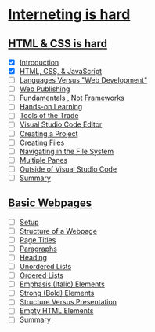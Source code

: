 # [Interneting is hard](https://www.internetingishard.com/)

## [HTML & CSS is hard](https://www.internetingishard.com/html-and-css/)

- [x] [Introduction](https://www.internetingishard.com/html-and-css/introduction/)
- [x] [HTML, CSS, & JavaScript](https://www.internetingishard.com/html-and-css/introduction/#html-css-and-javascript)
- [ ] [Languages Versus "Web Development"](https://www.internetingishard.com/html-and-css/introduction/#languages-versus-web-development)
- [ ] [Web Publishing](https://www.internetingishard.com/html-and-css/introduction/#web-publishing)
- [ ] [Fundamentals , Not Frameworks](https://www.internetingishard.com/html-and-css/introduction/#fundamentals-not-frameworks)
- [ ] [Hands-on Learning](https://www.internetingishard.com/html-and-css/introduction/#hands-on-learning)
- [ ] [Tools of the Trade](https://www.internetingishard.com/html-and-css/introduction/#tools-of-the-trade)
- [ ] [Visual Studio Code Editor](https://www.internetingishard.com/html-and-css/introduction/#atom-text-editor)
- [ ] [Creating a Project](https://www.internetingishard.com/html-and-css/introduction/#creating-a-project)
- [ ] [Creating Files](https://www.internetingishard.com/html-and-css/introduction/#creating-files)
- [ ] [Navigating in the File System](https://www.internetingishard.com/html-and-css/introduction/#navigating-the-file-system)
- [ ] [Multiple Panes](https://www.internetingishard.com/html-and-css/introduction/#multiple-panes)
- [ ] [Outside of Visual Studio Code](https://www.internetingishard.com/html-and-css/introduction/#outside-of-atom)
- [ ] [Summary](https://www.internetingishard.com/html-and-css/introduction/#summary)

## [Basic Webpages](https://www.internetingishard.com/html-and-css/basic-web-pages/)

- [ ] [Setup](https://www.internetingishard.com/html-and-css/basic-web-pages/#setup)
- [ ] [Structure of a Webpage](https://www.internetingishard.com/html-and-css/basic-web-pages/#structure-of-a-web-page)
- [ ] [Page Titles](https://www.internetingishard.com/html-and-css/basic-web-pages/#page-titles)
- [ ] [Paragraphs](https://www.internetingishard.com/html-and-css/basic-web-pages/#paragraphs)
- [ ] [Heading](https://www.internetingishard.com/html-and-css/basic-web-pages/#headings)
- [ ] [Unordered Lists](https://www.internetingishard.com/html-and-css/basic-web-pages/#unordered-lists)
- [ ] [Ordered Lists](https://www.internetingishard.com/html-and-css/basic-web-pages/#ordered-lists)
- [ ] [Emphasis (Italic) Elements](https://www.internetingishard.com/html-and-css/basic-web-pages/#emphasis-italic-elements)
- [ ] [Strong (Bold) Elements](https://www.internetingishard.com/html-and-css/basic-web-pages/#strong-bold-elements)
- [ ] [Structure Versus Presentation](https://www.internetingishard.com/html-and-css/basic-web-pages/#structure-versus-presentation)
- [ ] [Empty HTML Elements](https://www.internetingishard.com/html-and-css/basic-web-pages/#empty-html-elements)
- [ ] [Summary](https://www.internetingishard.com/html-and-css/basic-web-pages/#summary)
